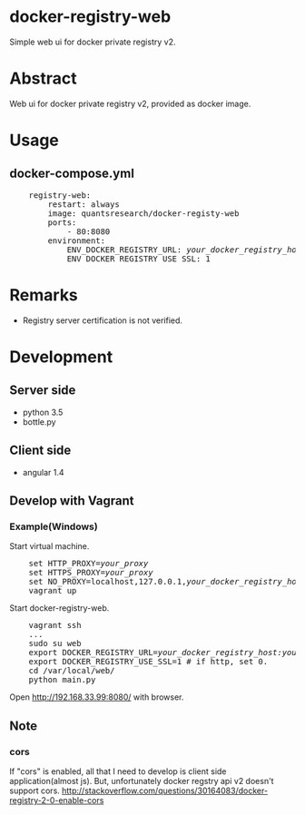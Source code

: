 # docker-registry-web
Simple web ui for docker private registry v2.

# Abstract
Web ui for docker private registry v2, provided as docker image.

# Usage

## docker-compose.yml
<pre>
    registry-web:
        restart: always
        image: quantsresearch/docker-registy-web
        ports:
            - 80:8080
        environment:
            ENV_DOCKER_REGISTRY_URL: <i>your_docker_registry_host:your_docker_registry_port</i>
            ENV_DOCKER_REGISTRY_USE_SSL: 1
</pre>

# Remarks
* Registry server certification is not verified.


# Development

## Server side
* python 3.5
* bottle.py

## Client side
* angular 1.4

## Develop with Vagrant

### Example(Windows)

Start virtual machine.
<pre>
    set HTTP_PROXY=<i>your_proxy</i>
    set HTTPS_PROXY=<i>your_proxy</i>
    set NO_PROXY=localhost,127.0.0.1,<i>your_docker_registry_host(if your docker registry server exists behind proxy)</i>
    vagrant up
</pre>

Start docker-registry-web.
<pre>
    vagrant ssh
    ...
    sudo su web
    export DOCKER_REGISTRY_URL=<i>your_docker_registry_host:your_docker_registry_port</i>
    export DOCKER_REGISTRY_USE_SSL=1 # if http, set 0.
    cd /var/local/web/
    python main.py
</pre>
Open http://192.168.33.99:8080/ with browser.
    
## Note

### cors
If "cors" is enabled, all that I need to develop is client side application(almost js).
But, unfortunately docker regstry api v2 doesn't support cors.
http://stackoverflow.com/questions/30164083/docker-registry-2-0-enable-cors

